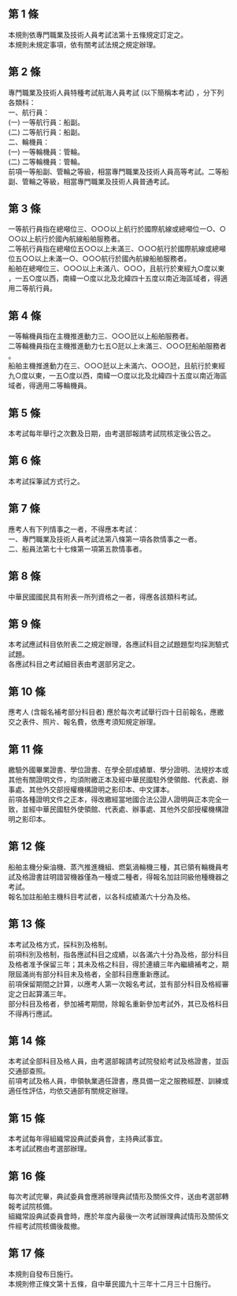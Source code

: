 第 1 條
-------
本規則依專門職業及技術人員考試法第十五條規定訂定之。  
本規則未規定事項，依有關考試法規之規定辦理。

第 2 條
-------
專門職業及技術人員特種考試航海人員考試 (以下簡稱本考試) ，分下列  
各類科：  
一、航行員：  
 (一) 一等航行員：船副。  
 (二) 二等航行員：船副。  
二、輪機員：  
 (一) 一等輪機員：管輪。  
 (二) 二等輪機員：管輪。  
前項一等船副、管輪之等級，相當專門職業及技術人員高等考試。二等船  
副、管輪之等級，相當專門職業及技術人員普通考試。

第 3 條
-------
一等航行員指在總噸位三、○○○以上航行於國際航線或總噸位一○、○  
○○以上航行於國內航線船舶服務者。  
二等航行員指在總噸位五○○以上未滿三、○○○航行於國際航線或總噸  
位五○○以上未滿一○、○○○航行於國內航線船舶服務者。  
船舶在總噸位三、○○○以上未滿八、○○○，且航行於東經九○度以東  
，一五○度以西，南緯一○度以北及北緯四十五度以南近海區域者，得適  
用二等航行員。

第 4 條
-------
一等輪機員指在主機推進動力三、○○○瓩以上船舶服務者。  
二等輪機員指在主機推進動力七五○瓩以上未滿三、○○○瓩船舶服務者  
。  
船舶主機推進動力在三、○○○瓩以上未滿六、○○○瓩，且航行於東經  
九○度以東，一五○度以西，南緯一○度以北及北緯四十五度以南近海區  
域者，得適用二等輪機員。

第 5 條
-------
本考試每年舉行之次數及日期，由考選部報請考試院核定後公告之。

第 6 條
-------
本考試採筆試方式行之。

第 7 條
-------
應考人有下列情事之一者，不得應本考試：  
一、專門職業及技術人員考試法第八條第一項各款情事之一者。  
二、船員法第七十七條第一項第五款情事者。

第 8 條
-------
中華民國國民具有附表一所列資格之一者，得應各該類科考試。

第 9 條
-------
本考試應試科目依附表二之規定辦理，各應試科目之試題題型均採測驗式  
試題。  
各應試科目之考試細目表由考選部另定之。

第 10 條
--------
應考人 (含報名補考部分科目者) 應於每次考試舉行四十日前報名，應繳  
交之表件、照片、報名費，依應考須知規定辦理。

第 11 條
--------
繳驗外國畢業證書、學位證書、在學全部成績單、學分證明、法規抄本或  
其他有關證明文件，均須附繳正本及經中華民國駐外使領館、代表處、辦  
事處、其他外交部授權機構證明之影印本、中文譯本。  
前項各種證明文件之正本，得改繳經當地國合法公證人證明與正本完全一  
致，並經中華民國駐外使領館、代表處、辦事處、其他外交部授權機構證  
明之影印本。

第 12 條
--------
船舶主機分柴油機、蒸汽推進機組、燃氣渦輪機三種，其已領有輪機員考  
試及格證書註明諳習機器僅為一種或二種者，得報名加註同級他種機器之  
考試。  
報名加註船舶主機科目考試者，以各科成績滿六十分為及格。

第 13 條
--------
本考試及格方式，採科別及格制。  
前項科別及格制，指各應試科目之成績，以各滿六十分為及格，部分科目  
及格者准予保留三年；其未及格之科目，得於連續三年內繼續補考之，期  
限屆滿尚有部分科目未及格者，全部科目應重新應試。  
前項保留期間之計算，以應考人第一次報名考試，並有部分科目及格經審  
定之日起算滿三年。  
部分科目及格者，參加補考期間，除報名重新參加考試外，其已及格科目  
不得再行應試。

第 14 條
--------
本考試全部科目及格人員，由考選部報請考試院發給考試及格證書，並函  
交通部查照。  
前項考試及格人員，申領執業適任證書，應具備一定之服務經歷、訓練或  
適任性評估，均依交通部有關規定辦理。

第 15 條
--------
本考試每年得組織常設典試委員會，主持典試事宜。  
本考試試務由考選部辦理。

第 16 條
--------
每次考試完畢，典試委員會應將辦理典試情形及關係文件，送由考選部轉  
報考試院核備。  
組織常設典試委員會時，應於年度內最後一次考試辦理典試情形及關係文  
件經考試院核備後裁撤。

第 17 條
--------
本規則自發布日施行。  
本規則修正條文第十五條，自中華民國九十三年十二月三十日施行。

